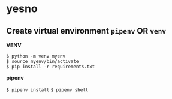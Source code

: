 # yesno
## Create virtual environment `pipenv` OR `venv`

**VENV**

`$ python -m venv myenv`</br>
`$ source myenv/bin/activate`</br>
`$ pip install -r requirements.txt`</br>

**pipenv**

`$ pipenv install`
`$ pipenv shell`
